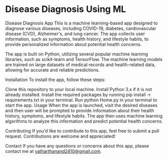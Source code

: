 # Disease Diagnosis Using ML
Disease Diagnosis App
This is a machine learning-based app designed to diagnose various diseases, including COVID-19, diabetes, cardiovascular disease (CVD), Alzheimer's, and lung cancer. The app collects user information, such as symptoms, health history, and lifestyle habits, to provide personalized information about potential health concerns.

The app is built on Python, utilizing several popular machine learning libraries, such as scikit-learn and TensorFlow. The machine learning models are trained on large datasets of medical records and health-related data, allowing for accurate and reliable predictions.

Installation
To install the app, follow these steps:

Clone this repository to your local machine.
Install Python 3.x if it is not already installed.
Install the required packages by running pip install -r requirements.txt in your terminal.
Run python Home.py in your terminal to start the app.
Usage
When the app is launched, visit the desired diseases and then user will be prompted to provide information about their health history, symptoms, and lifestyle habits. The app then uses machine learning algorithms to analyze this information and predict potential health concerns.

Contributing
If you'd like to contribute to this app, feel free to submit a pull request. Contributions are welcome and appreciated!


Contact
If you have any questions or concerns about this app, please contact me at yatharthanand2410@gmail.com.
